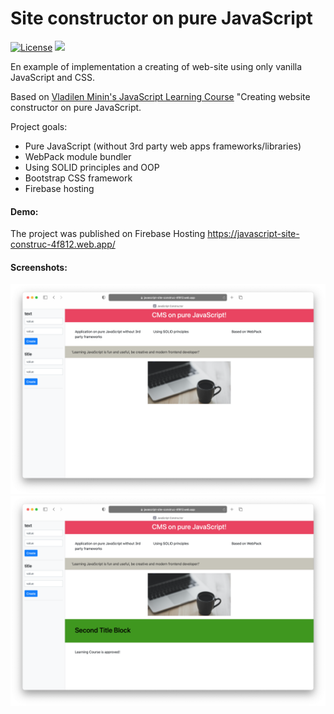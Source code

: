 # Site constructor on pure JavaScript

[![License](http://img.shields.io/:license-mit-blue.svg)](https://github.com/lytves/vue-basic-authentication-example/blob/master/LICENSE)
[![](https://img.shields.io/badge/Hosting-Firebase-orange)](https://firebase.google.com/)

En example of implementation a creating of web-site using only vanilla JavaScript and CSS.

Based on [Vladilen Minin's JavaScript Learning Course](https://vladilen.ru/) "Creating website constructor on pure JavaScript.

Project goals:
+ Pure JavaScript (without 3rd party web apps frameworks/libraries)
+ WebPack module bundler
+ Using SOLID principles and OOP
+ Bootstrap CSS framework
+ Firebase hosting 

#### Demo:
The project was published on Firebase Hosting https://javascript-site-construc-4f812.web.app/

#### Screenshots:
![](img-screenshots/capture1.png)
![](img-screenshots/capture2.png)